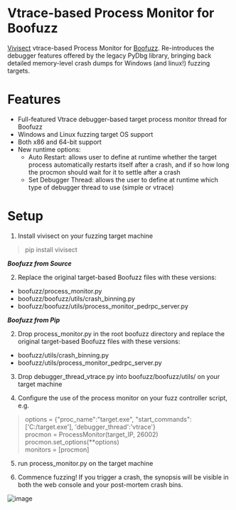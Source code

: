 
# Vtrace-based Process Monitor for Boofuzz
[Vivisect](https://github.com/vivisect/vivisect) vtrace-based Process Monitor for [Boofuzz](https://github.com/jtpereyda/boofuzz). Re-introduces the debugger features offered by the legacy PyDbg library, bringing back detailed memory-level crash dumps for Windows (and linux!) fuzzing targets.

# Features
- Full-featured Vtrace debugger-based target process monitor thread for Boofuzz
- Windows and Linux fuzzing target OS support
- Both x86 and 64-bit support
- New runtime options:
  - Auto Restart: allows user to define at runtime whether the target process automatically restarts itself after a crash, and if so how long the procmon should wait for it to settle after a crash
  - Set Debugger Thread: allows the user to define at runtime which type of debugger thread to use (simple or vtrace)

# Setup
1. Install vivisect on your fuzzing target machine
> pip install vivisect

***Boofuzz from Source***

2. Replace the original target-based Boofuzz files with these versions:
- boofuzz/process_monitor.py
- boofuzz/boofuzz/utils/crash_binning.py
- boofuzz/boofuzz/utils/process_monitor_pedrpc_server.py

***Boofuzz from Pip***

2. Drop process_monitor.py in the root boofuzz directory and replace the original target-based Boofuzz files with these versions:
- boofuzz/utils/crash_binning.py
- boofuzz/utils/process_monitor_pedrpc_server.py

3. Drop debugger_thread_vtrace.py into boofuzz/boofuzz/utils/ on your target machine

4. Configure the use of the process monitor on your fuzz controller script, e.g.

> options = {"proc_name":"target.exe", "start_commands":['C:/target.exe'], 'debugger_thread':'vtrace'}  
> procmon = ProcessMonitor(target_IP, 26002)  
> procmon.set_options(**options)  
> monitors = [procmon]  

5. run process_monitor.py on the target machine

6. Commence fuzzing! If you trigger a crash, the synopsis will be visible in both the web console and your post-mortem crash bins. 

![image](https://user-images.githubusercontent.com/85505707/196249139-4bae8d10-106a-4874-a489-f7eca4598d65.png)
